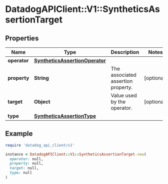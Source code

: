 # DatadogAPIClient::V1::SyntheticsAssertionTarget

## Properties

| Name         | Type                                                              | Description                        | Notes      |
| ------------ | ----------------------------------------------------------------- | ---------------------------------- | ---------- |
| **operator** | [**SyntheticsAssertionOperator**](SyntheticsAssertionOperator.md) |                                    |            |
| **property** | **String**                                                        | The associated assertion property. | [optional] |
| **target**   | **Object**                                                        | Value used by the operator.        | [optional] |
| **type**     | [**SyntheticsAssertionType**](SyntheticsAssertionType.md)         |                                    |            |

## Example

```ruby
require 'datadog_api_client/v1'

instance = DatadogAPIClient::V1::SyntheticsAssertionTarget.new(
  operator: null,
  property: null,
  target: null,
  type: null
)
```
